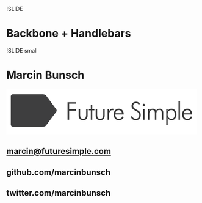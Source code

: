 !SLIDE
# Backbone + Handlebars #

!SLIDE small

# Marcin Bunsch #

![f](fs.png)

## marcin@futuresimple.com

## github.com/marcinbunsch
## twitter.com/marcinbunsch
